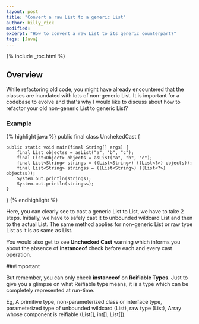 ```yaml
---
layout: post
title: "Convert a raw List to a generic List"
author: billy_rick
modified:
excerpt: "How to convert a raw List to its generic counterpart?"
tags: [Java]
---
```


{% include _toc.html %}

## Overview

While refactoring old code, you might have already encountered that the classes are inundated with lots of non-generic List. It is important for a codebase to evolve and that's why I would like to discuss about how to refactor your old non-generic List to generic List?

### Example

{% highlight java %}
public final class UnchekedCast {

	public static void main(final String[] args) {
		final List objectss = asList("a", "b", "c");
		final List<Object> objects = asList("a", "b", "c");
		final List<String> strings = ((List<String>) ((List<?>) objects));
		final List<String> stringss = ((List<String>) ((List<?>) objectss));
		System.out.println(strings);
		System.out.println(stringss);
	}

}
{% endhighlight %}

Here, you can clearly see to cast a generic List<Object> to List<Strin>, we have to take 2 steps. Initially, we have to safely cast it to unbounded wildcard List and then to the actual List<String>. The same method applies for non-generic List or raw type List as it is as same as List<Object>.

You would also get to see **Unchecked Cast** warning which informs you about the absence of **instanceof** check before each and every cast operation.

###Important

But remember, you can only check **instanceof** on **Reifiable Types**. Just to give you a glimpse on what Reifiable type means, it is a type which can be completely represented at run-time.

Eg, A primitive type, non-parameterized class or interface type, parameterized type of unbounded wildcard (List<?>), raw type (List), Array whose component is reifiable (List<?>[], int[], List[]).
